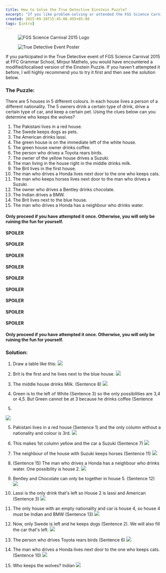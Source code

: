 ```yaml
---
title: How to Solve the True Detective Einstein Puzzle?
excerpt: "If you like problem-solving or attended the FGS Science Carnival 2015, this is for you."
created: 2015-09-20T15:45:08.495+05:00
tags: [intro]
---
```


<figure class="small">
	<img alt="FGS Science Carnival 2015 Logo" src="https://4.bp.blogspot.com/-FOkL9rh9T0o/Vf6DreiyB0I/AAAAAAAAuCc/eZph1RpFRxE/s1600/Science%2BCarnival%2BLogo%2BNice%2BBackground.png"></a>
</figure>

<figure class="small">
	<img alt="True Detective Event Poster" src="https://2.bp.blogspot.com/-IRwxVL_AwYY/Vf6FIKi8hkI/AAAAAAAAuCk/t23rTzTL1hg/s1600/Slide4.PNG"></a>
</figure>


If you participated in the True Detective event of FGS Science Carnival 2015 at FFC Grammar School, Mirpur Mathelo, you would have encountered a modified/localised version of the Einstein Puzzle. If you haven't attempted it before, I will highly recommend you to try it first and then see the solution below.


### The Puzzle: 
There are 5 houses in 5 different colours. In each house lives a person of a different nationality. The 5 owners drink a certain type of drink, drive a certain type of car, and keep a certain pet. Using the clues below can you determine who keeps the wolves?  

1. The Pakistani lives in a red house.
2. The Swede keeps dogs as pets.
3. The American drinks lassi.
4. The green house is on the immediate left of the white house.
5. The green house owner drinks coffee.
6. The person who drives a Toyota rears birds.
7. The owner of the yellow house drives a Suzuki.
8. The man living in the house right in the middle drinks milk.
9. The Brit lives in the first house.
10. The man who drives a Honda lives next door to the one who keeps cats.
11. The man who keeps horses lives next door to the man who drives a Suzuki.
12. The owner who drives a Bentley drinks chocolate.
13. The Indian drives a BMW.
14. The Brit lives next to the blue house.
15. The man who drives a Honda has a neighbour who drinks water.

#### Only proceed if you have attempted it once. Otherwise, you will only be ruining the fun for yourself.


#### SPOILER


#### SPOILER


#### SPOILER


#### SPOILER


#### SPOILER


#### SPOILER


#### SPOILER


#### SPOILER


#### SPOILER


#### Only proceed if you have attempted it once. Otherwise, you will only be ruining the fun for yourself.

### Solution:

1. Draw a table like this: 
![](https://2.bp.blogspot.com/-kD5q01-q3HQ/Vf5_mtBBHFI/AAAAAAAAuAo/E5PSmG0Q0Wk/s1600/Slide1.PNG)


2. Brit is the first and he lives next to the blue house.
![](https://2.bp.blogspot.com/-jnh3QkwkWJI/Vf5_raJMvRI/AAAAAAAAuBg/8oGlEBfkF-k/s1600/Slide2.PNG)


3. The middle house drinks Milk. (Sentence 8)
![](https://4.bp.blogspot.com/--uAKqK0f60Y/Vf5_rssIobI/AAAAAAAAuBk/H8izutbk_U4/s1600/Slide3.PNG) 


4. Green is to the left of White (Sentence 3) so the only possibilities 
are 3,4 or 4,5. But Green cannot be at 3 because he drinks coffee (Sentence 
5) 
![](https://2.bp.blogspot.com/-sofnfwpKllI/Vf5_sILjHYI/AAAAAAAAuBs/jJc_6QeCU8w/s1600/Slide4.PNG) 


5. Pakistani lives in a red house (Sentence 1) and the only column without a 
nationality and colour is 3rd. 
![](https://4.bp.blogspot.com/-DdolP3-JirE/Vf5_s8Hyc5I/AAAAAAAAuB0/mTEuIMmAU9M/s1600/Slide5.PNG) 


6. This makes 1st column yellow and the car a Suzuki (Sentence 7) 
![](https://2.bp.blogspot.com/-pMK6Ca7Bq7Y/Vf5_tVCxHJI/AAAAAAAAuB8/vq8wQTPXWRo/s1600/Slide6.PNG) 


7. The neighbour of the house with Suzuki keeps horses (Sentence 11) 
![](https://4.bp.blogspot.com/-5-HUiHQIALs/Vf5_tzlBbzI/AAAAAAAAuCE/qbzzJGJ0TQ8/s1600/Slide7.PNG) 


8. (Sentence 15) The man who drives a Honda has a neighbour who drinks water. 
One possibility is house 2. 
![](https://2.bp.blogspot.com/-Yp-LTa4Sw14/Vf5_us6s6WI/AAAAAAAAuCI/lwiqPYtYtXk/s1600/Slide8.PNG) 


9. Bentley and Chocolate can only be together in house 5. (Sentence 12) 
![](https://1.bp.blogspot.com/-oZK3XsJprDE/Vf5_vjoksBI/AAAAAAAAuCQ/c54jvCCUaMo/s1600/Slide9.PNG) 


10. Lassi is the only drink that's left so House 2 is lassi and American 
(Sentence 3) 
![](https://2.bp.blogspot.com/-anwEacfxs-M/Vf5_nNcL3iI/AAAAAAAAuAs/0qAoyYzuxX8/s1600/Slide10.PNG) 


11. The only house with an empty nationality and car is house 4, so house 4 
must be Indian and BMW (Sentence 13) 
![](https://1.bp.blogspot.com/-Dh3X1uJqSdg/Vf5_nW_d3SI/AAAAAAAAuAw/00dR6nCnwto/s1600/Slide11.PNG) 


12. Now, only Swede is left and he keeps dogs (Sentence 2). We will also fill 
the car that's left. 
![](https://2.bp.blogspot.com/-x2PJZvrZQoY/Vf5_pFkavOI/AAAAAAAAuBA/VQC12jBC8_w/s1600/Slide12.PNG) 


13. The person who drives Toyota rears birds (Sentence 6) 
![](https://2.bp.blogspot.com/-sVG7dmpFUhM/Vf5_pJmkKbI/AAAAAAAAuBE/1aj1yDcLquY/s1600/Slide13.PNG) 


14. The man who drives a Honda lives next door to the one who keeps cats. 
(Sentence 10) 
![](https://2.bp.blogspot.com/-6KE5yJ9Li98/Vf5_qNq4IYI/AAAAAAAAuBM/91RX_-oehG8/s1600/Slide14.PNG) 


15. Who keeps the wolves? Indian 
![](https://4.bp.blogspot.com/-DbRntGUtxeQ/Vf5_q3d07bI/AAAAAAAAuBY/yyX9kCQ9Ne8/s1600/Slide15.PNG) 
